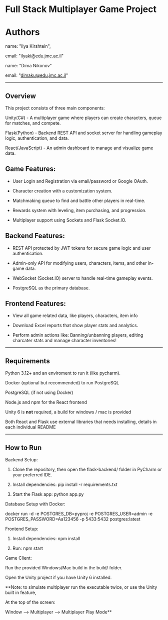 # Full Stack Multiplayer Game Project

# Authors

name: "Ilya Kirshtein",

email: "ilyaki@edu.jmc.ac.il"


name: "Dima Nikonov"

email: "dimaku@edu.jmc.ac.il"

---

## Overview

This project consists of three main components:

Unity(C#) - A multiplayer game where players can create characters, queue for matches, and compete.

Flask(Python) - Backend REST API and socket server for handling gameplay logic, authentication, and data.

React(JavaScript) - An admin dashboard to manage and visualize game data.

## Game Features:

* User Login and Registration via email/password or Google OAuth.

* Character creation with a customization system.

* Matchmaking queue to find and battle other players in real-time.

* Rewards system with leveling, item purchasing, and progression.

* Multiplayer support using Sockets and Flask Socket.IO.

## Backend Features:

* REST API protected by JWT tokens for secure game logic and user authentication.

* Admin-only API for modifying users, characters, items, and other in-game data.

* WebSocket (Socket.IO) server to handle real-time gameplay events.

* PostgreSQL as the primary database.

## Frontend Features:

* View all game related data, like players, characters, item info

* Download Excel reports that show player stats and analytics.

* Perform admin actions like: Banning/unbanning players, editing charcater stats and manage character inventories!

---

## Requirements

Python 3.12+ and an enviroment to run it (like pycharm).

Docker (optional but recommended) to run PostgreSQL

PostgreSQL (if not using Docker)

Node.js and npm for the React frontend

Unity 6 is **not** required, a build for windows / mac is provided

Both React and Flask use external libraries that needs installing,
details in each individual README

---

## How to Run

Backend Setup:

1. Clone the repository, then open the flask-backend/ folder in PyCharm or your preferred IDE.

2. Install dependencies: pip install -r requirements.txt

3. Start the Flask app: python app.py

Database Setup with Docker: 

docker run -d -e POSTGRES_DB=pyproj -e POSTGRES_USER=admin -e POSTGRES_PASSWORD=Aa123456 -p 5433:5432 postgres:latest

Frontend Setup:

1. Install dependencies: npm install

2. Run: npm start

Game Client:

Run the provided Windows/Mac build in the build/ folder.

Open the Unity project if you have Unity 6 installed.

**Note: to simulate multiplayer run the executable twice, or use the Unity built in feature,

At the top of the screen:

Window --> Multiplayer --> Multiplayer Play Mode**








